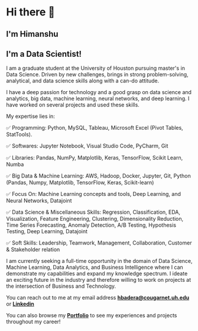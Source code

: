 # Hi there 👋

## I'm Himanshu
## I'm a Data Scientist!


I am a graduate student at the University of Houston pursuing master's in Data Science. Driven by new challenges, brings in strong problem-solving, analytical, and data science skills along with a can-do attitude.

I have a deep passion for technology and a good grasp on data science and analytics, big data, machine learning, neural networks, and deep learning. I have worked on several projects and used these skills.

My expertise lies in:

✅ Programming: Python, MySQL, Tableau, Microsoft Excel (Pivot Tables, StatTools).

✅ Softwares: Jupyter Notebook, Visual Studio Code, PyCharm, Git

✅ Libraries: Pandas, NumPy, Matplotlib, Keras, TensorFlow, Scikit Learn, Numba

✅ Big Data & Machine Learning: AWS, Hadoop, Docker, Jupyter, Git, Python (Pandas, Numpy, Matplotlib, TensorFlow, Keras, Scikit-learn)

✅ Focus On: Machine Learning concepts and tools, Deep Learning, and Neural Networks, Datajoint

✅ Data Science & Miscellaneous Skills: Regression, Classification, EDA, Visualization, Feature Engineering, Clustering, Dimensionality Reduction, Time Series Forecasting, Anomaly Detection, A/B Testing, Hypothesis Testing, Deep Learning, Datajoint

✅ Soft Skills: Leadership, Teamwork, Management, Collaboration, Customer & Stakeholder relation


I am currently seeking a full-time opportunity in the domain of Data Science, Machine Learning, Data Analytics, and Business Intelligence where I can demonstrate my capabilities and expand my knowledge spectrum. I ideate an exciting future in the industry and therefore willing to work on projects at the intersection of Business and Technology.



You can reach out to me at my email address **hbadera@cougarnet.uh.edu**
or [**Linkedin**](https://www.linkedin.com/in/himanshubadera)

You can also browse my [**Portfolio**](https://hbadera.wixsite.com/himanshu-badera) to see my experiences and projects throughout my career!
 
